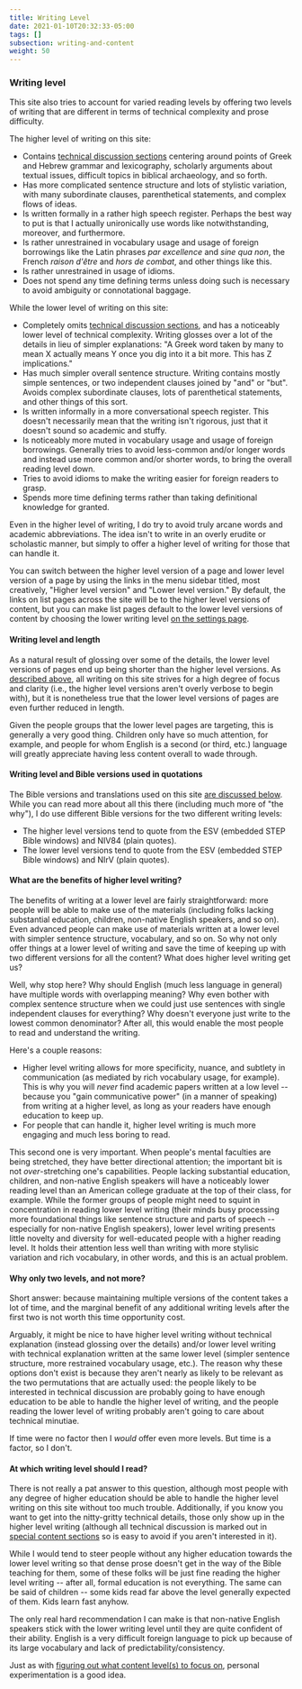 ```yaml
---
title: Writing Level
date: 2021-01-10T20:32:33-05:00
tags: []
subsection: writing-and-content
weight: 50
---
```


### Writing level

This site also tries to account for varied reading levels by offering two levels of writing that are different in terms of technical complexity and prose difficulty.

The higher level of writing on this site:

* Contains [technical discussion sections](#technical-discussion) centering around points of Greek and Hebrew grammar and lexicography, scholarly arguments about textual issues, difficult topics in biblical archaeology, and so forth.
* Has more complicated sentence structure and lots of stylistic variation, with many subordinate clauses, parenthetical statements, and complex flows of ideas.
* Is written formally in a rather high speech register. Perhaps the best way to put is that I actually unironically use words like notwithstanding, moreover, and furthermore.
* Is rather unrestrained in vocabulary usage and usage of foreign borrowings like the Latin phrases *par excellence* and *sine qua non*, the French *raison d'être* and *hors de combat*, and other things like this.
* Is rather unrestrained in usage of idioms.
* Does not spend any time defining terms unless doing such is necessary to avoid ambiguity or connotational baggage.

While the lower level of writing on this site:

* Completely omits [technical discussion sections](#technical-discussion), and has a noticeably lower level of technical complexity. Writing glosses over a lot of the details in lieu of simpler explanations: "A Greek word taken by many to mean X actually means Y once you dig into it a bit more. This has Z implications."
* Has much simpler overall sentence structure. Writing contains mostly simple sentences, or two independent clauses joined by "and" or "but". Avoids complex subordinate clauses, lots of parenthetical statements, and other things of this sort.
* Is written informally in a more conversational speech register. This doesn't necessarily mean that the writing isn't rigorous, just that it doesn't sound so academic and stuffy.
* Is noticeably more muted in vocabulary usage and usage of foreign borrowings. Generally tries to avoid less-common and/or longer words and instead use more common and/or shorter words, to bring the overall reading level down.
* Tries to avoid idioms to make the writing easier for foreign readers to grasp.
* Spends more time defining terms rather than taking definitional knowledge for granted.

Even in the higher level of writing, I do try to avoid truly arcane words and academic abbreviations. The idea isn't to write in an overly erudite or scholastic manner, but simply to offer a higher level of writing for those that can handle it.

You can switch between the higher level version of a page and lower level version of a page by using the links in the menu sidebar titled, most creatively, "Higher level version" and "Lower level version." By default, the links on list pages across the site will be to the higher level versions of content, but you can make list pages default to the lower level versions of content by choosing the lower writing level [on the settings page](/settings/#writing-level).

#### Writing level and length

As a natural result of glossing over some of the details, the lower level versions of pages end up being shorter than the higher level versions. As [described above](#focused-and-to-the-point), all writing on this site strives for a high degree of focus and clarity (i.e., the higher level versions aren't overly verbose to begin with), but it is nonetheless true that the lower level versions of pages are even further reduced in length.

Given the people groups that the lower level pages are targeting, this is generally a very good thing. Children only have so much attention, for example, and people for whom English is a second (or third, etc.) language will greatly appreciate having less content overall to wade through.

#### Writing level and Bible versions used in quotations

The Bible versions and translations used on this site [are discussed below](#bible-versions-and-translations-used-on-this-site). While you can read more about all this there (including much more of "the why"), I do use different Bible versions for the two different writing levels:

- The higher level versions tend to quote from the ESV (embedded STEP Bible windows) and NIV84 (plain quotes).
- The lower level versions tend to quote from the ESV (embedded STEP Bible windows) and NIrV (plain quotes).

#### What are the benefits of higher level writing?

The benefits of writing at a lower level are fairly straightforward: more people will be able to make use of the materials (including folks lacking substantial education, children, non-native English speakers, and so on). Even advanced people can make use of materials written at a lower level with simpler sentence structure, vocabulary, and so on. So why not only offer things at a lower level of writing and save the time of keeping up with two different versions for all the content? What does higher level writing get us?

Well, why stop here? Why should English (much less language in general) have multiple words with overlapping meaning? Why even bother with complex sentence structure when we could just use sentences with single independent clauses for everything? Why doesn't everyone just write to the lowest common denominator? After all, this would enable the most people to read and understand the writing.

Here's a couple reasons:

* Higher level writing allows for more specificity, nuance, and subtlety in communication (as mediated by rich vocabulary usage, for example). This is why you will *never* find academic papers written at a low level -- because you "gain communicative power" (in a manner of speaking) from writing at a higher level, as long as your readers have enough education to keep up.
* For people that can handle it, higher level writing is much more engaging and much less boring to read.

This second one is very important. When people's mental faculties are being stretched, they have better directional attention; the important bit is not *over*-stretching one's capabilities. People lacking substantial education, children, and non-native English speakers will have a noticeably lower reading level than an American college graduate at the top of their class, for example. While the former groups of people might need to squint in concentration in reading lower level writing (their minds busy processing more foundational things like sentence structure and parts of speech -- especially for non-native English speakers), lower level writing presents little novelty and diversity for well-educated people with a higher reading level. It holds their attention less well than writing with more stylisic variation and rich vocabulary, in other words, and this is an actual problem.

#### Why only two levels, and not more?

Short answer: because maintaining multiple versions of the content takes a lot of time, and the marginal benefit of any additional writing levels after the first two is not worth this time opportunity cost.

Arguably, it might be nice to have higher level writing without technical explanation (instead glossing over the details) and/or lower level writing with technical explanation written at the same lower level (simpler sentence structure, more restrained vocabulary usage, etc.). The reason why these options don't exist is because they aren't nearly as likely to be relevant as the two permutations that are actually used: the people likely to be interested in technical discussion are probably going to have enough education to be able to handle the higher level of writing, and the people reading the lower level of writing probably aren't going to care about technical minutiae.

If time were no factor then I *would* offer even more levels. But time is a factor, so I don't.

#### At which writing level should I read?

There is not really a pat answer to this question, although most people with any degree of higher education should be able to handle the higher level writing on this site without too much trouble. Additionally, if you know you want to get into the nitty-gritty technical details, those only show up in the higher level writing (although all technical discussion is marked out in [special content sections](#special-content-sections) so is easy to avoid if you aren't interested in it).

While I would tend to steer people without any higher education towards the lower level writing so that dense prose doesn't get in the way of the Bible teaching for them, some of these folks will be just fine reading the higher level writing -- after all, formal education is not everything. The same can be said of children -- some kids read far above the level generally expected of them. Kids learn fast anyhow.

The only real hard recommendation I can make is that non-native English speakers stick with the lower writing level until they are quite confident of their ability. English is a very difficult foreign language to pick up because of its large vocabulary and lack of predictability/consistency.

Just as with [figuring out what content level(s) to focus on](#what-content-level-s-should-i-focus-on), personal experimentation is a good idea.